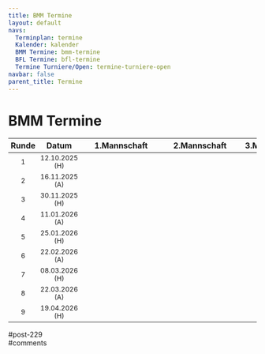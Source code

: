 ```yaml
---
title: BMM Termine 
layout: default
navs:
  Terminplan: termine
  Kalender: kalender
  BMM Termine: bmm-termine
  BFL Termine: bfl-termine
  Termine Turniere/Open: termine-turniere-open
navbar: false
parent_title: Termine
---
```

<div class="post-229 page type-page status-publish hentry" id="post-229">
<h1 class="entry-title">BMM Termine</h1>
<div class="entry-content">
<style><span data-mce-type="bookmark" style="display: inline-block; width: 0px; overflow: hidden; line-height: 0;" class="mce_SELRES_start">﻿</span><br /> .t_container { position:relative;left:-50px; }<br /> .smartphone .t_container { left:0px; }<br /></style>
<div class="t_container" style="overflow: visible;">
<table class="clean footable">
<thead>
<tr style="height: 18px;">
<th nowrap="nowrap" style="height: 18px; padding-left: 5px; padding-right: 5px;">Runde</th>
<th style="height: 18px; padding-left: 5px; padding-right: 5px;">Datum</th>
<th style="height: 18px;">1.Mannschaft</th>
<th style="height: 18px;">2.Mannschaft</th>
<th style="height: 18px;">3.Mannschaft</th>
</tr>
</thead>
<tbody>
<tr style="height: 24px;">
<td style="text-align: center; height: 24px; padding-left: 5px; padding-right: 5px;"><span style="font-size: 10pt;">1</span></td>
<td style="text-align: center; height: 24px; padding-left: 5px; padding-right: 5px;"><span style="font-size: 10pt;">12.10.2025 (H)</span></td>
<td nowrap="nowrap" style="width: 155px; height: 24px; padding-left: 5px; padding-right: 5px;"></td>
<td nowrap="nowrap" style="width: 145px; height: 24px; padding-left: 5px; padding-right: 5px;"></td>
<td nowrap="nowrap" style="width: 126px; height: 24px; padding-left: 5px; padding-right: 5px;"></td>
</tr>
<tr style="height: 24px;">
<td style="text-align: center; height: 24px; padding-left: 5px; padding-right: 5px;"><span style="font-size: 10pt;">2</span></td>
<td style="text-align: center; height: 24px; padding-left: 5px; padding-right: 5px;"><span style="font-size: 10pt;">16.11.2025 (A)</span></td>
<td style="width: 155px; height: 24px; padding-left: 5px; padding-right: 5px;"></td>
<td style="width: 145px; height: 24px; padding-left: 5px; padding-right: 5px;"></td>
<td nowrap="nowrap" style="width: 126px; height: 24px; padding-left: 5px; padding-right: 5px;"></td>
</tr>
<tr style="height: 24px;">
<td style="text-align: center; height: 24px; padding-left: 5px; padding-right: 5px;"><span style="font-size: 10pt;">3</span></td>
<td style="text-align: center; height: 24px; padding-left: 5px; padding-right: 5px;"><span style="font-size: 10pt;">30.11.2025 (H)</span></td>
<td nowrap="nowrap" style="width: 155px; height: 24px; padding-left: 5px; padding-right: 5px;"></td>
<td nowrap="nowrap" style="width: 145px; height: 24px; padding-left: 5px; padding-right: 5px;"></td>
<td nowrap="nowrap" style="width: 126px; height: 24px; padding-left: 5px; padding-right: 5px;"></td>
</tr>
<tr style="height: 24px;">
<td style="text-align: center; height: 24px; padding-left: 5px; padding-right: 5px;"><span style="font-size: 10pt;">4</span></td>
<td style="text-align: center; height: 24px; padding-left: 5px; padding-right: 5px;"><span style="font-size: 10pt;">11.01.2026 (A)</span></td>
<td style="width: 155px; height: 24px; padding-left: 5px; padding-right: 5px;"></td>
<td nowrap="nowrap" style="width: 145px; height: 24px; padding-left: 5px; padding-right: 5px;"></td>
<td nowrap="nowrap" style="width: 126px; height: 24px; padding-left: 5px; padding-right: 5px;"></td>
</tr>
<tr style="height: 24px;">
<td style="text-align: center; height: 24px; padding-left: 5px; padding-right: 5px;"><span style="font-size: 10pt;">5</span></td>
<td style="text-align: center; height: 24px; padding-left: 5px; padding-right: 5px;"><span style="font-size: 10pt;">25.01.2026 (H)</span></td>
<td style="width: 155px; height: 24px; padding-left: 5px; padding-right: 5px;"></td>
<td style="width: 145px; height: 24px; padding-left: 5px; padding-right: 5px;"></td>
<td nowrap="nowrap" style="width: 126px; height: 24px; padding-left: 5px; padding-right: 5px;"></td>
</tr>
<tr style="height: 24px;">
<td style="text-align: center; height: 24px; padding-left: 5px; padding-right: 5px;"><span style="font-size: 10pt;">6</span></td>
<td style="text-align: center; height: 24px; padding-left: 5px; padding-right: 5px;"><span style="font-size: 10pt;">22.02.2026 (A)</span></td>
<td style="width: 155px; height: 24px; padding-left: 5px; padding-right: 5px;"></td>
<td nowrap="nowrap" style="width: 145px; height: 24px; padding-left: 5px; padding-right: 5px;"></td>
<td style="width: 126px; height: 24px; padding-left: 5px; padding-right: 5px;"></td>
</tr>
<tr style="height: 24px;">
<td style="text-align: center; height: 24px; padding-left: 5px; padding-right: 5px;"><span style="font-size: 10pt;">7</span></td>
<td style="text-align: center; height: 24px; padding-left: 5px; padding-right: 5px;"><span style="font-size: 10pt;">08.03.2026 (H)</span></td>
<td style="width: 155px; height: 24px; padding-left: 5px; padding-right: 5px;"></td>
<td style="width: 145px; height: 24px; padding-left: 5px; padding-right: 5px;"></td>
<td nowrap="nowrap" style="width: 126px; height: 24px; padding-left: 5px; padding-right: 5px;"></td>
</tr>
<tr style="height: 24px;">
<td style="text-align: center; height: 24px; padding-left: 5px; padding-right: 5px;"><span style="font-size: 10pt;">8</span></td>
<td style="text-align: center; height: 24px; padding-left: 5px; padding-right: 5px;"><span style="font-size: 10pt;">22.03.2026 (A)</span></td>
<td style="width: 155px; height: 24px; padding-left: 5px; padding-right: 5px;"></td>
<td nowrap="nowrap" style="width: 145px; height: 24px; padding-left: 5px; padding-right: 5px;"></td>
<td style="width: 126px; height: 24px; padding-left: 5px; padding-right: 5px;"></td>
</tr>
<tr style="height: 24px;">
<td style="text-align: center; height: 24px; padding-left: 5px; padding-right: 5px;"><span style="font-size: 10pt;">9</span></td>
<td style="text-align: center; height: 24px; padding-left: 5px; padding-right: 5px;"><span style="font-size: 10pt;">19.04.2026 (H)</span></td>
<td nowrap="nowrap" style="width: 155px; height: 24px; padding-left: 5px; padding-right: 5px;"></td>
<td nowrap="nowrap" style="width: 145px; height: 24px; padding-left: 5px; padding-right: 5px;"></td>
<td style="width: 126px; height: 24px; padding-left: 5px; padding-right: 5px;"></td>
</tr>
</tbody>
</table>
</div>
</div><!-- .entry-content -->
</div> #post-229 
<div id="comments">
</div> #comments 
